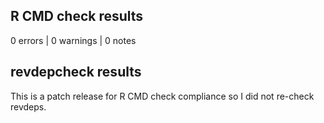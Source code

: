 ## R CMD check results

0 errors | 0 warnings | 0 notes

## revdepcheck results

This is a patch release for R CMD check compliance so I did not re-check revdeps.
